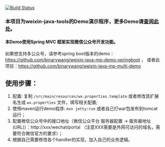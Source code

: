 [![Build Status](https://travis-ci.org/binarywang/weixin-java-mp-demo-springmvc.svg?branch=master)](https://travis-ci.org/binarywang/weixin-java-mp-demo-springmvc)

### 本项目为weixin-java-tools的Demo演示程序，更多Demo请[查阅此处](https://github.com/Wechat-Group/weixin-java-tools/blob/master/demo.md)。

#### 本Demo使用Spring MVC 框架实现微信公众号开发功能。
如果想支持多公众号，请参考spring boot版本的demo：https://github.com/binarywang/weixin-java-mp-demo-springboot ，
或者此项目：https://github.com/binarywang/weixin-java-mp-multi-demo

## 使用步骤：
1. 配置: 复制 `/src/main/resources/wx.properties.template` 或者修改其扩展名生成 `wx.properties` 文件，填写相关配置;		
1. 使用maven运行demo程序: `mvn jetty:run`  或者自己打war包发布到tomcat运行；
1. 配置微信公众号中的接口地址（微信公众平台 服务器配置 -> 服务器地址(URL)）：http://xxx/wechat/portal （注意XXX需要是外网可访问的域名，需要符合微信官方的要求）；
1. 根据自己需要修改各个handler的实现，加入自己的业务逻辑。
	
